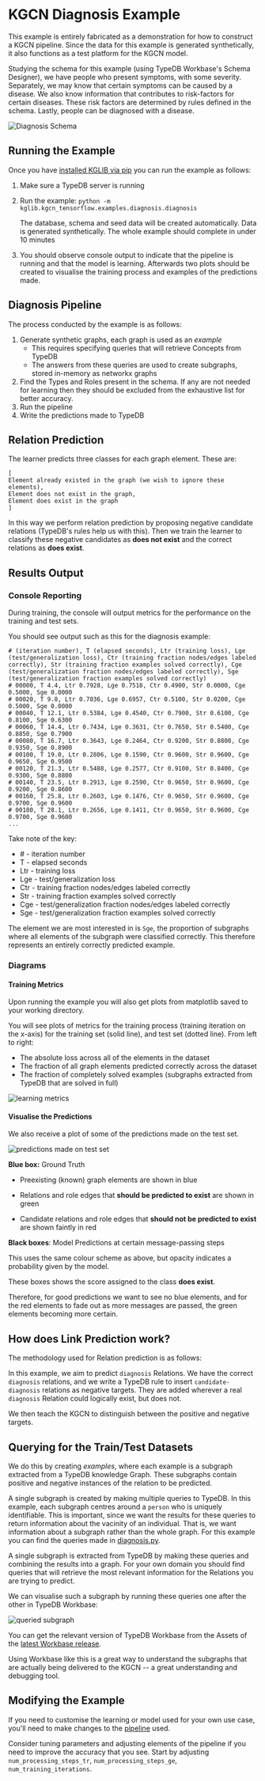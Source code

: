 # KGCN Diagnosis Example

This example is entirely fabricated as a demonstration for how to construct a KGCN pipeline. Since the data for this example is generated synthetically, it also functions as a test platform for the KGCN model.

Studying the schema for this example (using TypeDB Workbase's Schema Designer), we have people who present symptoms, with some severity. Separately, we may know that certain symptoms can be caused by a disease. We also know information that contributes to risk-factors for certain diseases. These risk factors are determined by rules defined in the schema. Lastly, people can be diagnosed with a disease.

![Diagnosis Schema](.images/diagnosis_schema.png)

## Running the Example

Once you have [installed KGLIB via pip](../../#getting-started---running-the-machine-learning-pipeline) you can run the example as follows:

1. Make sure a TypeDB server is running

2. Run the example: `python -m kglib.kgcn_tensorflow.examples.diagnosis.diagnosis`

   The database, schema and seed data will be created automatically. Data is generated synthetically. The whole example should complete in under 10 minutes

3. You should observe console output to indicate that the pipeline is running and that the model is learning. Afterwards two plots should be created to visualise the training process and examples of the predictions made.

## Diagnosis Pipeline

The process conducted by the example is as follows:

1. Generate synthetic graphs, each graph is used as an *example*
   - This requires specifying queries that will retrieve Concepts from TypeDB
   - The answers from these queries are used to create subgraphs, stored in-memory as networkx graphs
2. Find the Types and Roles present in the schema. If any are not needed for learning then they should be excluded from the exhaustive list for better accuracy.
3. Run the pipeline
4. Write the predictions made to TypeDB

## Relation Prediction

The learner predicts three classes for each graph element. These are:

```
[
Element already existed in the graph (we wish to ignore these elements),
Element does not exist in the graph,
Element does exist in the graph
]
```

In this way we perform relation prediction by proposing negative candidate relations (TypeDB's rules help us with this). Then we train the learner to classify these negative candidates as **does not exist** and the correct relations as **does exist**.

## Results Output

### Console Reporting

During training, the console will output metrics for the performance on the training and test sets.

You should see output such as this for the diagnosis example:

```
# (iteration number), T (elapsed seconds), Ltr (training loss), Lge (test/generalization loss), Ctr (training fraction nodes/edges labeled correctly), Str (training fraction examples solved correctly), Cge (test/generalization fraction nodes/edges labeled correctly), Sge (test/generalization fraction examples solved correctly)
# 00000, T 4.4, Ltr 0.7928, Lge 0.7518, Ctr 0.4900, Str 0.0000, Cge 0.5000, Sge 0.0000
# 00020, T 9.8, Ltr 0.7036, Lge 0.6957, Ctr 0.5100, Str 0.0200, Cge 0.5000, Sge 0.0000
# 00040, T 12.1, Ltr 0.5384, Lge 0.4540, Ctr 0.7900, Str 0.6100, Cge 0.8100, Sge 0.6300
# 00060, T 14.4, Ltr 0.7434, Lge 0.3631, Ctr 0.7650, Str 0.5400, Cge 0.8850, Sge 0.7900
# 00080, T 16.7, Ltr 0.3643, Lge 0.2464, Ctr 0.9200, Str 0.8800, Cge 0.9350, Sge 0.8900
# 00100, T 19.0, Ltr 0.2806, Lge 0.1590, Ctr 0.9600, Str 0.9600, Cge 0.9650, Sge 0.9500
# 00120, T 21.3, Ltr 0.5488, Lge 0.2577, Ctr 0.9100, Str 0.8400, Cge 0.9300, Sge 0.8800
# 00140, T 23.5, Ltr 0.2913, Lge 0.2590, Ctr 0.9650, Str 0.9600, Cge 0.9200, Sge 0.8600
# 00160, T 25.8, Ltr 0.2603, Lge 0.1476, Ctr 0.9650, Str 0.9600, Cge 0.9700, Sge 0.9600
# 00180, T 28.1, Ltr 0.2656, Lge 0.1411, Ctr 0.9650, Str 0.9600, Cge 0.9700, Sge 0.9600
...
```

Take note of the key:

- \# - iteration number
- T - elapsed seconds
- Ltr - training loss
- Lge - test/generalization loss
- Ctr - training fraction nodes/edges labeled correctly
- Str - training fraction examples solved correctly
- Cge - test/generalization fraction nodes/edges labeled correctly
- Sge - test/generalization fraction examples solved correctly

The element we are most interested in is `Sge`, the proportion of subgraphs where all elements of the subgraph were classified correctly. This therefore represents an entirely correctly predicted example.

### Diagrams

#### Training Metrics

Upon running the example you will also get plots from matplotlib saved to your working directory.

You will see plots of metrics for the training process (training iteration on the x-axis) for the training set (solid line), and test set (dotted line). From left to right:

- The absolute loss across all of the elements in the dataset
- The fraction of all graph elements predicted correctly across the dataset
- The fraction of completely solved examples (subgraphs extracted from TypeDB that are solved in full)

![learning metrics](.images/learning.png)

#### Visualise the Predictions

We also receive a plot of some of the predictions made on the test set. 

![predictions made on test set](.images/graph.png)

**Blue box:** Ground Truth 

- Preexisting (known) graph elements are shown in blue

- Relations and role edges that **should be predicted to exist** are shown in green

- Candidate relations and role edges that **should not be predicted to exist** are shown faintly in red

**Black boxes**: Model Predictions at certain message-passing steps

This uses the same colour scheme as above, but opacity indicates a probability given by the model.

These boxes shows the score assigned to the class **does exist**.

Therefore, for good predictions we want to see no blue elements, and for the red elements to fade out as more messages are passed, the green elements becoming more certain.

## How does Link Prediction work?

The methodology used for Relation prediction is as follows:

In this example, we aim to predict `diagnosis` Relations. We have the correct `diagnosis` relations, and we write a TypeDB rule to insert `candidate-diagnosis` relations as negative targets. They are added wherever a real `diagnosis` Relation could logically exist, but does not.

We then teach the KGCN to distinguish between the positive and negative targets.

## Querying for the Train/Test Datasets

We do this by creating *examples*, where each example is a subgraph extracted from a TypeDB knowledge Graph. These subgraphs contain positive and negative instances of the relation to be predicted.

A single subgraph is created by making multiple queries to TypeDB. In this example, each subgraph centres around a `person` who is uniquely identifiable. This is important, since we want the results for these queries to return information about the vacinity of an individual. That is, we want information about a subgraph rather than the whole graph. For this example you can find the queries made in [diagnosis.py](diagnosis.py).

A single subgraph is extracted from TypeDB by making these queries and combining the results into a graph. For your own domain you should find queries that will retrieve the most relevant information for the Relations you are trying to predict.

We can visualise such a subgraph by running these queries one after the other in TypeDB Workbase:

![queried subgraph](.images/queried_subgraph.png)

You can get the relevant version of TypeDB Workbase from the Assets of the [latest Workbase release](https://github.com/vaticle/workbase/releases/latest).

Using Workbase like this is a great way to understand the subgraphs that are actually being delivered to the KGCN -- a great understanding and debugging tool.

## Modifying the Example

If you need to customise the learning or model used for your own use case, you'll need to make changes to the [pipeline](https://github.com/vaticle/kglib/tree/master/kglib/kgcn/pipeline/pipeline.py) used.

Consider tuning parameters and adjusting elements of the pipeline if you need to improve the accuracy that you see. Start by adjusting `num_processing_steps_tr`, `num_processing_steps_ge`, `num_training_iterations`.